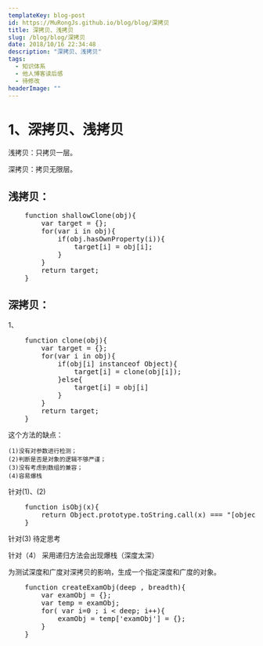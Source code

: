 ```yaml
---
templateKey: blog-post
id: https://MuRongJs.github.io/blog/blog/深拷贝
title: 深拷贝、浅拷贝
slug: /blog/blog/深拷贝
date: 2018/10/16 22:34:48 
description: "深拷贝、浅拷贝"
tags:
  - 知识体系
  - 他人博客读后感
  - 待修改
headerImage: ""
---
```

# 1、深拷贝、浅拷贝 #
浅拷贝：只拷贝一层。

深拷贝：拷贝无限层。

## 浅拷贝： ##
<pre>
	function shallowClone(obj){
		var target = {};
		for(var i in obj){
			if(obj.hasOwnProperty(i)){
				target[i] = obj[i];
			}
		}
		return target;
	}
</pre>

## 深拷贝： ##

1、
<pre>
	function clone(obj){
		var target = {};
		for(var i in obj){
			if(obj[i] instanceof Object){
				target[i] = clone(obj[i]);
			}else{
				target[i] = obj[i]
			}
		}
		return target;
	}
</pre>
这个方法的缺点：

	(1)没有对参数进行检测；
	(2)判断是否是对象的逻辑不够严谨；
	(3)没有考虑到数组的兼容；
	(4)容易爆栈
针对(1)、(2)
<pre>
	function isObj(x){
		return Object.prototype.toString.call(x) === "[object Object]"
	}
</pre>
针对(3)
待定思考

针对（4）
采用递归方法会出现爆栈（深度太深）

为测试深度和广度对深拷贝的影响，生成一个指定深度和广度的对象。
<pre>
	function createExamObj(deep , breadth){
		var examObj = {};
		var temp = examObj;
		for( var i=0 ; i < deep; i++){
			examObj = temp['examObj'] = {};
		}
	}
</pre>